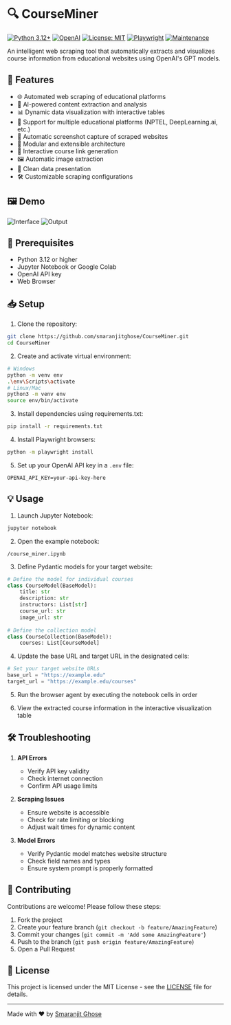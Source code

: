 # 🔍 CourseMiner

[![Python 3.12+](https://img.shields.io/badge/Python-3.8+-blue.svg)](https://www.python.org/downloads/)
[![OpenAI](https://img.shields.io/badge/OpenAI-GPT--4o-green.svg)](https://openai.com/)
[![License: MIT](https://img.shields.io/badge/License-MIT-yellow.svg)](https://opensource.org/licenses/MIT)
[![Playwright](https://img.shields.io/badge/Playwright-Web%20Testing-red.svg)](https://playwright.dev/)
[![Maintenance](https://img.shields.io/badge/Maintained-Yes-brightgreen.svg)](https://github.com/smaranjitghose/CourseMiner)

An intelligent web scraping tool that automatically extracts and visualizes course information from educational websites using OpenAI's GPT models.

## 🌟 Features

* 🌐 Automated web scraping of educational platforms
* 🤖 AI-powered content extraction and analysis
* 📊 Dynamic data visualization with interactive tables
* 🔄 Support for multiple educational platforms (NPTEL, DeepLearning.ai, etc.)
* 📸 Automatic screenshot capture of scraped websites
* 🧩 Modular and extensible architecture
* 🔗 Interactive course link generation
* 🖼️ Automatic image extraction
* 📱 Clean data presentation
* 🛠️ Customizable scraping configurations

## 🖼️ Demo

![Interface](./assets/demo_1.png)
![Output](./assets/demo_2.png)

## 🔧 Prerequisites

* Python 3.12 or higher
* Jupyter Notebook or Google Colab
* OpenAI API key
* Web Browser

## 📥 Setup

1. Clone the repository:
```bash
git clone https://github.com/smaranjitghose/CourseMiner.git
cd CourseMiner
```

2. Create and activate virtual environment:
```bash
# Windows
python -m venv env
.\env\Scripts\activate
# Linux/Mac
python3 -m venv env
source env/bin/activate
```

3. Install dependencies using requirements.txt:
```bash
pip install -r requirements.txt
```

4. Install Playwright browsers:
```bash
python -m playwright install
```

5. Set up your OpenAI API key in a `.env` file:
```
OPENAI_API_KEY=your-api-key-here
```

## 💡 Usage

1. Launch Jupyter Notebook:
```bash
jupyter notebook
```

2. Open the example notebook:
```
/course_miner.ipynb
```

3. Define Pydantic models for your target website:
```python
# Define the model for individual courses
class CourseModel(BaseModel):
    title: str
    description: str
    instructors: List[str]
    course_url: str
    image_url: str
    
# Define the collection model
class CourseCollection(BaseModel):
    courses: List[CourseModel]
```

4. Update the base URL and target URL in the designated cells:
```python
# Set your target website URLs
base_url = "https://example.edu"
target_url = "https://example.edu/courses"
```

5. Run the browser agent by executing the notebook cells in order

6. View the extracted course information in the interactive visualization table

## 🛠️ Troubleshooting

1. **API Errors**
   - Verify API key validity
   - Check internet connection
   - Confirm API usage limits

2. **Scraping Issues**
   - Ensure website is accessible
   - Check for rate limiting or blocking
   - Adjust wait times for dynamic content

3. **Model Errors**
   - Verify Pydantic model matches website structure
   - Check field names and types
   - Ensure system prompt is properly formatted

## 🤝 Contributing

Contributions are welcome! Please follow these steps:
1. Fork the project
2. Create your feature branch (`git checkout -b feature/AmazingFeature`)
3. Commit your changes (`git commit -m 'Add some AmazingFeature'`)
4. Push to the branch (`git push origin feature/AmazingFeature`)
5. Open a Pull Request

## 📝 License

This project is licensed under the MIT License - see the [LICENSE](LICENSE) file for details.

---
Made with ❤️ by [Smaranjit Ghose](https://github.com/smaranjitghose)
